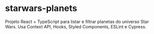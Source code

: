 # starwars-planets
Projeto React + TypeScript para listar e filtrar planetas do universo Star Wars.
Usa Context API, Hooks, Styled Components, ESLint e Cypress.
